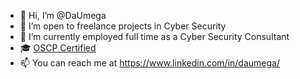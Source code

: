 - 👋 Hi, I’m @DaUmega
- 👀 I’m open to freelance projects in Cyber Security
- 🌱 I’m currently employed full time as a Cyber Security Consultant
- 🎓 [OSCP Certified](https://www.credential.net/44399a0b-6db6-42b5-b8ed-626aeff0ffe7)
- 📫 You can reach me at https://www.linkedin.com/in/daumega/
